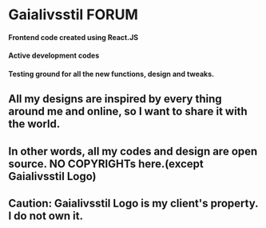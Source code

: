 # Gaialivsstil FORUM

#### Frontend code created using React.JS

#### Active development codes

#### Testing ground for all the new functions, design and tweaks.

## All my designs are inspired by every thing around me and online, so I want to share it with the world.

## In other words, all my codes and design are open source. NO COPYRIGHTs here.(except Gaialivsstil Logo)

## Caution: Gaialivsstil Logo is my client's property. I do not own it.
